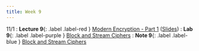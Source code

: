 ```yaml
---
title: Week 9
---
```


11/1
: **Lecture 9**{: .label .label-red } [Modern Encryption - Part 1](https://drive.google.com/file/d/1hINVFsAlFuYXqr_9Ux_TV0Ug9_Aw6N_z/view?usp=sharing) ([Slides](https://docs.google.com/presentation/d/1hRx3d3G7sEbhzTA0Xb5T0qC88ambBAnwCHYdiVq3AUQ/edit?usp=sharing))
: **Lab 9**{: .label .label-purple } [Block and Stream Ciphers](https://datahub.berkeley.edu/hub/user-redirect/git-pull?repo=https%3A%2F%2Fgithub.com%2FCodebreakingAtCal%2FCodebreakingLabs&urlpath=tree%2FCodebreakingLabs%2FLab9%2Flab09.ipynb&branch=master)
: **Note 9**{: .label .label-blue } [Block and Stream Ciphers](https://codebreakingatcal.org/assets/notes/note9.pdf)

